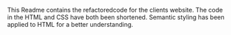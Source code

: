 This Readme contains the refactoredcode for the clients website.
The code in the HTML and CSS have both been shortened.
Semantic styling has been applied to HTML for a better understanding.
